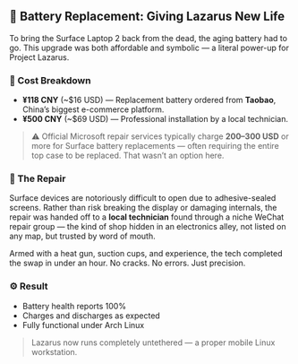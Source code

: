 
## 🔋 Battery Replacement: Giving Lazarus New Life

To bring the Surface Laptop 2 back from the dead, the aging battery had to go. This upgrade was both affordable and symbolic — a literal power-up for Project Lazarus.

### 🧾 Cost Breakdown

- **¥118 CNY** (~$16 USD) — Replacement battery ordered from **Taobao**, China’s biggest e-commerce platform.
- **¥500 CNY** (~$69 USD) — Professional installation by a local technician.

> ⚠️ Official Microsoft repair services typically charge **$200–$300 USD** or more for Surface battery replacements — often requiring the entire top case to be replaced. That wasn’t an option here.

### 🔧 The Repair

Surface devices are notoriously difficult to open due to adhesive-sealed screens. Rather than risk breaking the display or damaging internals, the repair was handed off to a **local technician** found through a niche WeChat repair group — the kind of shop hidden in an electronics alley, not listed on any map, but trusted by word of mouth.

Armed with a heat gun, suction cups, and experience, the tech completed the swap in under an hour. No cracks. No errors. Just precision.

### ⚙️ Result

- Battery health reports 100%
- Charges and discharges as expected
- Fully functional under Arch Linux

> Lazarus now runs completely untethered — a proper mobile Linux workstation.

